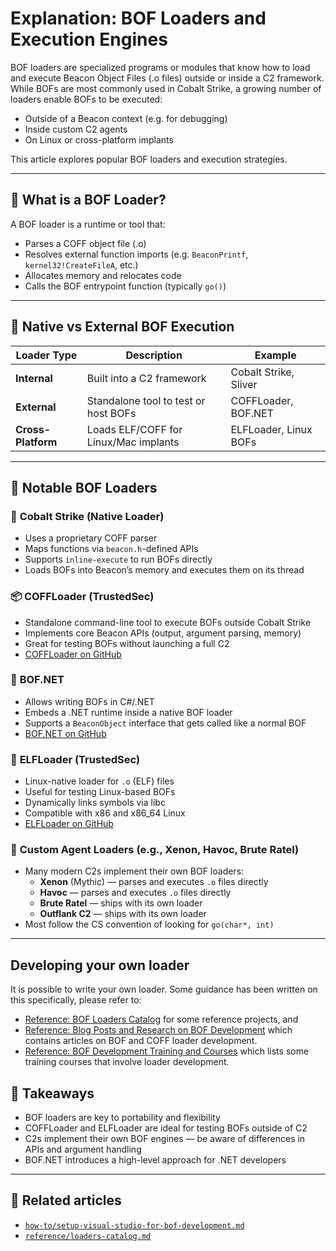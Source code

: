 # Explanation: BOF Loaders and Execution Engines

BOF loaders are specialized programs or modules that know how to load and execute Beacon Object Files (.o files) outside or inside a C2 framework. While BOFs are most commonly used in Cobalt Strike, a growing number of loaders enable BOFs to be executed:

- Outside of a Beacon context (e.g. for debugging)
- Inside custom C2 agents
- On Linux or cross-platform implants

This article explores popular BOF loaders and execution strategies.

---

## 🧰 What is a BOF Loader?
A BOF loader is a runtime or tool that:
- Parses a COFF object file (.o)
- Resolves external function imports (e.g. `BeaconPrintf`, `kernel32!CreateFileA`, etc.)
- Allocates memory and relocates code
- Calls the BOF entrypoint function (typically `go()`)

---

## 🔄 Native vs External BOF Execution

| Loader Type | Description                                | Example                 |
|-------------|--------------------------------------------|-------------------------|
| **Internal**| Built into a C2 framework                  | Cobalt Strike, Sliver   |
| **External**| Standalone tool to test or host BOFs       | COFFLoader, BOF.NET     |
| **Cross-Platform** | Loads ELF/COFF for Linux/Mac implants | ELFLoader, Linux BOFs   |

---

## 🔧 Notable BOF Loaders

### 🐝 **Cobalt Strike (Native Loader)**
- Uses a proprietary COFF parser
- Maps functions via `beacon.h`-defined APIs
- Supports `inline-execute` to run BOFs directly
- Loads BOFs into Beacon’s memory and executes them on its thread

### 📦 **COFFLoader (TrustedSec)**
- Standalone command-line tool to execute BOFs outside Cobalt Strike
- Implements core Beacon APIs (output, argument parsing, memory)
- Great for testing BOFs without launching a full C2
- [COFFLoader on GitHub](https://github.com/trustedsec/COFFLoader)

### 🧪 **BOF.NET**
- Allows writing BOFs in C#/.NET
- Embeds a .NET runtime inside a native BOF loader
- Supports a `BeaconObject` interface that gets called like a normal BOF
- [BOF.NET on GitHub](https://github.com/CCob/BOF.NET)

### 🐧 **ELFLoader (TrustedSec)**
- Linux-native loader for `.o` (ELF) files
- Useful for testing Linux-based BOFs
- Dynamically links symbols via libc
- Compatible with x86 and x86_64 Linux
- [ELFLoader on GitHub](https://github.com/trustedsec/ELFLoader)

### 🧬 **Custom Agent Loaders (e.g., Xenon, Havoc, Brute Ratel)**
- Many modern C2s implement their own BOF loaders:
  - **Xenon** (Mythic) — parses and executes `.o` files directly
  - **Havoc** — parses and executes `.o` files directly
  - **Brute Ratel** — ships with its own loader
  - **Outflank C2** — ships with its own loader
- Most follow the CS convention of looking for `go(char*, int)`

---

## Developing your own loader
It is possible to write your own loader. Some guidance has been written on this specifically, please refer to:
- [Reference: BOF Loaders Catalog](../reference/loaders-catalog.md) for some reference projects, and
- [Reference: Blog Posts and Research on BOF Development](../reference/loaders-catalog.md) which contains articles on BOF and COFF loader development. 
- [Reference: BOF Development Training and Courses](../reference/bof-training-courses.md) which lists some training courses that involve loader development.

## 🧠 Takeaways
- BOF loaders are key to portability and flexibility
- COFFLoader and ELFLoader are ideal for testing BOFs outside of C2
- C2s implement their own BOF engines — be aware of differences in APIs and argument handling
- BOF.NET introduces a high-level approach for .NET developers

---

## 🔗 Related articles
- [`how-to/setup-visual-studio-for-bof-development.md`](../how-to/setup-visual-studio-bof.md)
- [`reference/loaders-catalog.md`](../reference/loaders-catalog.md)
